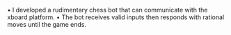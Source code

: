 • I developed a rudimentary chess bot that can communicate with the xboard platform.
• The bot receives valid inputs then responds with rational moves until the game ends.
